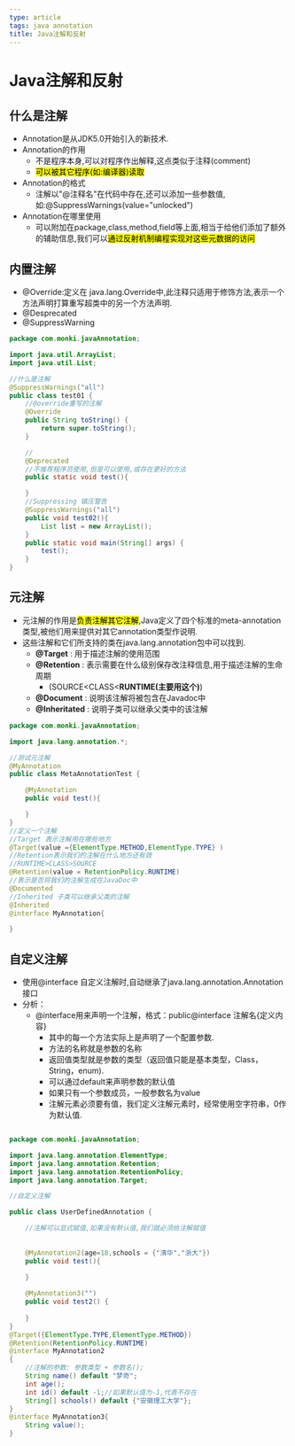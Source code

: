 ```yaml
---
type: article
tags: java annotation
title: Java注解和反射
---
```


# Java注解和反射

## 什么是注解

- Annotation是从JDK5.0开始引入的新技术.
- Annotation的作用
  - 不是程序本身,可以对程序作出解释,这点类似于注释(comment)
  - <mark>可以被其它程序(如:编译器)读取</mark>
- Annotation的格式
  - 注解以"@注释名"在代码中存在,还可以添加一些参数值,如:@SuppressWarnings(value="unlocked")
- Annotation在哪里使用
  - 可以附加在package,class,method,field等上面,相当于给他们添加了额外的辅助信息,我们可以<mark>通过反射机制编程实现对这些元数据的访问</mark>

## 内置注解

+ @Override:定义在 java.lang.Override中,此注释只适用于修饰方法,表示一个方法声明打算重写超类中的另一个方法声明.
+ @Desprecated 
+ @SuppressWarning

```java
package com.monki.javaAnnotation;

import java.util.ArrayList;
import java.util.List;

//什么是注解
@SuppressWarnings("all")
public class test01 {
    //@override重写的注解
    @Override
    public String toString() {
        return super.toString();
    }

    //
    @Deprecated
    //不推荐程序员使用,但是可以使用,或存在更好的方法
    public static void test(){

    }
    //Suppressing 镇压警告
    @SuppressWarnings("all")
    public void test02(){
        List list = new ArrayList();
    }
    public static void main(String[] args) {
        test();
    }
}

```

## 元注解

+ 元注解的作用是<mark>负责注解其它注解</mark>,Java定义了四个标准的meta-annotation类型,被他们用来提供对其它annotation类型作说明.
+ 这些注解和它们所支持的类在java.lang.annotation包中可以找到.
  - **@Target** : 用于描述注解的使用范围
  - **@Retention** : 表示需要在什么级别保存改注释信息,用于描述注解的生命周期
    - (SOURCE<CLASS<**RUNTIME(主要用这个)**)
  - **@Document** : 说明该注解将被包含在Javadoc中
  - **@Inheritated** : 说明子类可以继承父类中的该注解 

```java
package com.monki.javaAnnotation;

import java.lang.annotation.*;

//测试元注解
@MyAnnotation
public class MetaAnnotationTest {

    @MyAnnotation
    public void test(){

    }
}
//定义一个注解
//Target 表示注解用在哪些地方
@Target(value ={ElementType.METHOD,ElementType.TYPE} )
//Retention表示我们的注解在什么地方还有效
//RUNTIME>CLASS>SOURCE
@Retention(value = RetentionPolicy.RUNTIME)
//表示是否将我们的注解生成在JavaDoc中
@Documented
//Inherited 子类可以继承父类的注解
@Inherited
@interface MyAnnotation{

}
```

## 自定义注解

- 使用@interface 自定义注解时,自动继承了java.lang.annotation.Annotation接口
- 分析：
  - @interface用来声明一个注解，格式：public@interface 注解名{定义内容}
    - 其中的每一个方法实际上是声明了一个配置参数.
    - 方法的名称就是参数的名称
    - 返回值类型就是参数的类型（返回值只能是基本类型，Class，String，enum).
    - 可以通过default来声明参数的默认值
    -  如果只有一个参数成员，一般参数名为value
    - 注解元素必须要有值，我们定义注解元素时，经常使用空字符串，0作为默认值.

```java

package com.monki.javaAnnotation;

import java.lang.annotation.ElementType;
import java.lang.annotation.Retention;
import java.lang.annotation.RetentionPolicy;
import java.lang.annotation.Target;

//自定义注解

public class UserDefinedAnnotation {

    //注解可以显式赋值,如果没有默认值,我们就必须给注解赋值
    
    
    @MyAnnotation2(age=18,schools = {"清华","浙大"})
    public void test(){
        
    }

    @MyAnnotation3("")
    public void test2() {
        
    }
}
@Target({ElementType.TYPE,ElementType.METHOD})
@Retention(RetentionPolicy.RUNTIME)
@interface MyAnnotation2
{
    //注解的参数: 参数类型 + 参数名();
    String name() default "梦奇";
    int age();
    int id() default -1;//如果默认值为-1,代表不存在
    String[] schools() default {"安徽理工大学"};
}
@interface MyAnnotation3{
    String value();
}
```

